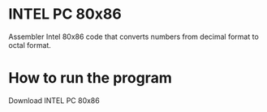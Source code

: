 # INTEL PC 80x86
Assembler Intel 80x86 code that converts numbers from decimal format to octal format.

# How to run the program
Download INTEL PC 80x86
